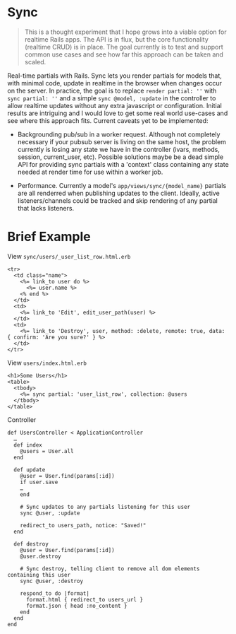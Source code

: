 # Sync 
> This is a thought experiment that I hope grows into a viable option for realtime Rails apps.
  The API is in flux, but the core functionality (realtime CRUD) is in place. The goal currently 
  is to test and support common use cases and see how far this approach can be taken and scaled.


Real-time partials with Rails. Sync lets you render partials for models that, with minimal code, 
update in realtime in the browser when changes occur on the server. In practice, the goal 
is to replace `render partial: ''` with `sync partial: ''` and a simple `sync @model, :update` 
in the controller to allow realtime updates without any extra javascript or configuration. 
Initial results are intriguing and I would love to get some real world use-cases and see 
where this approach fits. Current caveats yet to be implemented:

   - Backgrounding pub/sub in a worker request. Although not completely necessary 
     if your pubsub server is living on the same host, the problem currently is losing
     any state we have in the controller (ivars, methods, session, current_user, etc). 
     Possible solutions maybe be a dead simple API for providing sync partials with a 
     'context' class containing any state needed at render time for use within a worker job.

   - Performance. Currently a model's `app/views/sync/{model_name}` partials are all renderred when publishing 
     updates to the client. Ideally, active listeners/channels could be tracked and skip rendering of any 
     partial that lacks listeners.


# Brief Example

View `sync/users/_user_list_row.html.erb`

    <tr>
      <td class="name">
        <%= link_to user do %>
          <%= user.name %>
        <% end %>
      </td>
      <td>
        <%= link_to 'Edit', edit_user_path(user) %>
      </td>
      <td>
        <%= link_to 'Destroy', user, method: :delete, remote: true, data: { confirm: 'Are you sure?' } %>
      </td>
    </tr>

View `users/index.html.erb`

    <h1>Some Users</h1>
    <table>
      <tbody>
        <%= sync partial: 'user_list_row', collection: @users
      </tbody>
    </table>


Controller

    def UsersController < ApplicationController
      … 
      def index
        @users = User.all
      end

      def update
        @user = User.find(params[:id])
        if user.save
        …
        end

        # Sync updates to any partials listening for this user
        sync @user, :update

        redirect_to users_path, notice: "Saved!"
      end

      def destroy
        @user = User.find(params[:id])
        @user.destroy

        # Sync destroy, telling client to remove all dom elements containing this user
        sync @user, :destroy 

        respond_to do |format|
          format.html { redirect_to users_url }
          format.json { head :no_content }
        end
      end
    end

